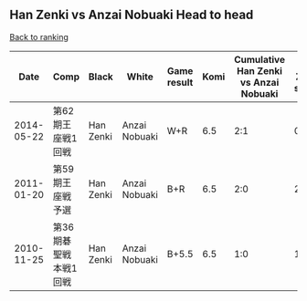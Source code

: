 ## Han Zenki vs Anzai Nobuaki Head to head

[Back to ranking](../../index.md)




| **Date** | **Comp** | **Black** | **White** | **Game result** | **Komi** | **Cumulative Han Zenki vs Anzai Nobuaki** | **Han Zenki streak** | **Anzai Nobuaki streak** | 
| --- | --- | --- | --- | --- | --- | --- | --- | --- |
| 2014-05-22 | 第62期王座戦1回戦 | Han Zenki | Anzai Nobuaki | W+R | 6.5 | 2:1 | 0 | 1 | 
| 2011-01-20 | 第59期王座戦予選 | Han Zenki | Anzai Nobuaki | B+R | 6.5 | 2:0 | 2 | 0 | 
| 2010-11-25 | 第36期碁聖戦本戦1回戦 | Han Zenki | Anzai Nobuaki | B+5.5 | 6.5 | 1:0 | 1 | 0 |




